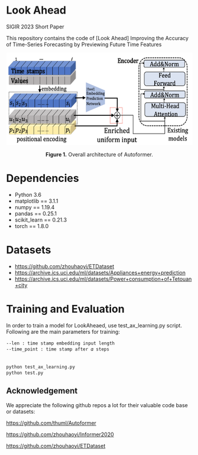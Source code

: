 #  Look Ahead

SIGIR 2023 Short Paper

This repository contains the code of [Look Ahead] Improving the Accuracy of Time-Series Forecasting by Previewing Future Time Features 
<p align="center">
<img src="method.png" height = "250" alt="" align=center />
<br><br>
<b>Figure 1.</b> Overall architecture of Autoformer.
</p>

# Dependencies

* Python 3.6
* matplotlib == 3.1.1
* numpy == 1.19.4
* pandas == 0.25.1
* scikit_learn == 0.21.3
* torch == 1.8.0

# Datasets
* https://github.com/zhouhaoyi/ETDataset
* https://archive.ics.uci.edu/ml/datasets/Appliances+energy+prediction
* https://archive.ics.uci.edu/ml/datasets/Power+consumption+of+Tetouan+city

# Training and Evaluation
In order to train a model for LookAheaed, use test_ax_learning.py script. Following are the main parameters for training:
```
--len : time stamp embedding input length 
--time_point : time stamp after 𝛼 steps


python test_ax_learning.py
python test.py
```


## Acknowledgement

We appreciate the following github repos a lot for their valuable code base or datasets:

https://github.com/thuml/Autoformer

https://github.com/zhouhaoyi/Informer2020

https://github.com/zhouhaoyi/ETDataset

